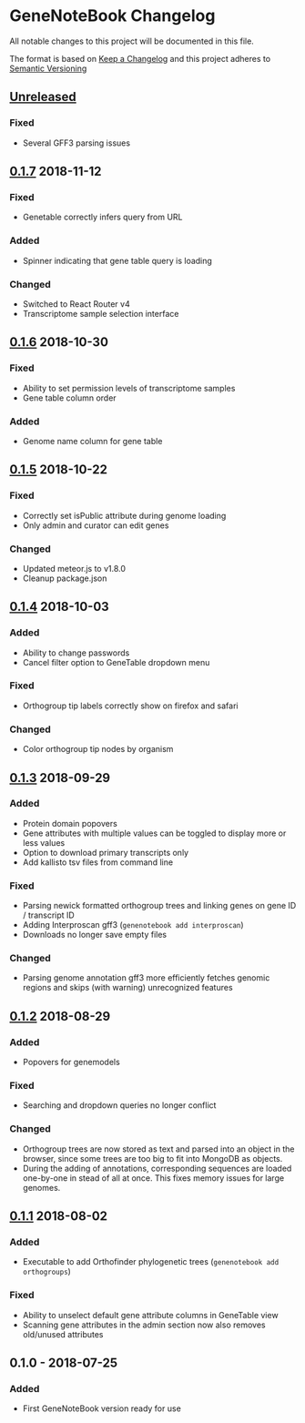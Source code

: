 # GeneNoteBook Changelog

All notable changes to this project will be documented in this file.

The format is based on [Keep a Changelog](http://keepachangelog.com/en/1.0.0/)
and this project adheres to [Semantic Versioning](http://semver.org/spec/v2.0.0.html)

## [Unreleased]
### Fixed
- Several GFF3 parsing issues

## [0.1.7] 2018-11-12
### Fixed
- Genetable correctly infers query from URL

### Added
- Spinner indicating that gene table query is loading

### Changed
- Switched to React Router v4
- Transcriptome sample selection interface

## [0.1.6] 2018-10-30
### Fixed
- Ability to set permission levels of transcriptome samples
- Gene table column order

### Added
- Genome name column for gene table

## [0.1.5] 2018-10-22
### Fixed
- Correctly set isPublic attribute during genome loading
- Only admin and curator can edit genes

### Changed
- Updated meteor.js to v1.8.0
- Cleanup package.json

## [0.1.4] 2018-10-03
### Added
- Ability to change passwords
- Cancel filter option to GeneTable dropdown menu

### Fixed
- Orthogroup tip labels correctly show on firefox and safari

### Changed
- Color orthogroup tip nodes by organism

## [0.1.3] 2018-09-29
### Added
- Protein domain popovers
- Gene attributes with multiple values can be toggled to display more or less values
- Option to download primary transcripts only
- Add kallisto tsv files from command line

### Fixed
- Parsing newick formatted orthogroup trees and linking genes on gene ID / transcript ID
- Adding Interproscan gff3 (```genenotebook add interproscan```)
- Downloads no longer save empty files

### Changed
- Parsing genome annotation gff3 more efficiently fetches genomic regions and skips (with warning) unrecognized features

## [0.1.2] 2018-08-29
### Added
- Popovers for genemodels

### Fixed
- Searching and dropdown queries no longer conflict

### Changed
- Orthogroup trees are now stored as text and parsed into an object in the browser, since some trees are too big to fit into MongoDB as objects.
- During the adding of annotations, corresponding sequences are loaded one-by-one in stead of all at once. This fixes memory issues for large genomes.

## [0.1.1] 2018-08-02
### Added
- Executable to add Orthofinder phylogenetic trees (```genenotebook add orthogroups```)

### Fixed
- Ability to unselect default gene attribute columns in GeneTable view
- Scanning gene attributes in the admin section now also removes old/unused attributes

## 0.1.0 - 2018-07-25
### Added
- First GeneNoteBook version ready for use

[Unreleased]: https://github.com/genenotebook/genenotebook/compare/v0.1.7...HEAD
[0.1.7]: https://github.com/genenotebook/genenotebook/compare/v0.1.6...v0.1.7
[0.1.6]: https://github.com/genenotebook/genenotebook/compare/v0.1.5...v0.1.6
[0.1.5]: https://github.com/genenotebook/genenotebook/compare/v0.1.4...v0.1.5
[0.1.4]: https://github.com/genenotebook/genenotebook/compare/v0.1.3...v0.1.4
[0.1.3]: https://github.com/genenotebook/genenotebook/compare/v0.1.2...v0.1.3
[0.1.2]: https://github.com/genenotebook/genenotebook/compare/v0.1.1...v0.1.2
[0.1.1]: https://github.com/genenotebook/genenotebook/compare/v0.1.0...v0.1.1
